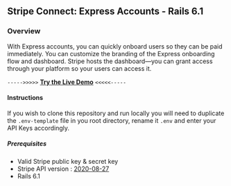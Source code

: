## Stripe Connect: Express Accounts - Rails 6.1

### Overview
With Express accounts, you can quickly onboard users so they can be paid immediately. You can customize the branding of the Express onboarding flow and dashboard. Stripe hosts the dashboard—you can grant access through your platform so your users can access it.

`----->>>>>` [**Try the Live Demo**]() `<<<<<-----`

#### Instructions
If you wish to clone this repository and run locally you will need to duplicate the `.env-template` file in you root directory, rename it `.env` and enter your API Keys accordingly.

##### Prerequisites
- Valid Stripe public key & secret key
- Stripe API version : [2020-08-27](https://stripe.com/docs/upgrades#2020-08-27)
- Rails 6.1